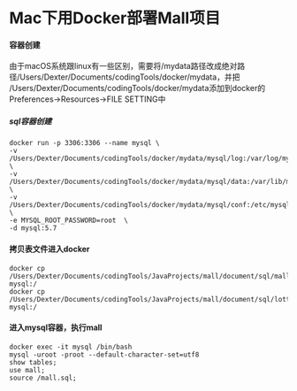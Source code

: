 # Mac下用Docker部署Mall项目
#### 容器创建
由于macOS系统跟linux有一些区别，需要将/mydata路径改成绝对路径/Users/Dexter/Documents/codingTools/docker/mydata，并把
/Users/Dexter/Documents/codingTools/docker/mydata添加到docker的Preferences->Resources->FILE SETTING中

##### sql容器创建
```
docker run -p 3306:3306 --name mysql \
-v /Users/Dexter/Documents/codingTools/docker/mydata/mysql/log:/var/log/mysql \
-v /Users/Dexter/Documents/codingTools/docker/mydata/mysql/data:/var/lib/mysql \
-v /Users/Dexter/Documents/codingTools/docker/mydata/mysql/conf:/etc/mysql \
-e MYSQL_ROOT_PASSWORD=root  \
-d mysql:5.7
```
#### 拷贝表文件进入docker
```
docker cp /Users/Dexter/Documents/codingTools/JavaProjects/mall/document/sql/mall.sql mysql:/
docker cp /Users/Dexter/Documents/codingTools/JavaProjects/mall/document/sql/lotto.sql mysql:/

```
#### 进入mysql容器，执行mall
```
docker exec -it mysql /bin/bash
mysql -uroot -proot --default-character-set=utf8
show tables;
use mall;
source /mall.sql;
```





